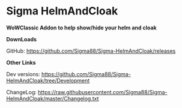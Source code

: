 # Sigma HelmAndCloak


**WoWClassic Addon to help show/hide your helm and cloak**


**DownLoads**

GitHub: https://github.com/Sigma88/Sigma-HelmAndCloak/releases


**Other Links**

Dev versions: https://github.com/Sigma88/Sigma-HelmAndCloak/tree/Development

ChangeLog: https://raw.githubusercontent.com/Sigma88/Sigma-HelmAndCloak/master/Changelog.txt

